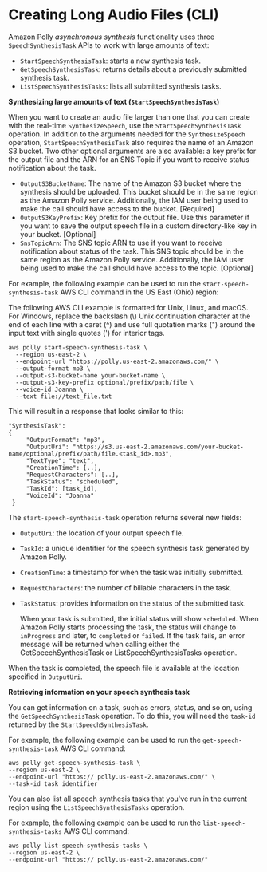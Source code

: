 # Creating Long Audio Files \(CLI\)<a name="longer-cli"></a>

Amazon Polly *asynchronous synthesis* functionality uses three `SpeechSynthesisTask` APIs to work with large amounts of text: 
+ `StartSpeechSynthesisTask`: starts a new synthesis task\.
+ `GetSpeechSynthesisTask`: returns details about a previously submitted synthesis task\.
+ `ListSpeechSynthesisTasks`: lists all submitted synthesis tasks\.

**Synthesizing large amounts of text \(`StartSpeechSynthesisTask`\)**

When you want to create an audio file larger than one that you can create with the real\-time `SynthesizeSpeech`, use the `StartSpeechSynthesisTask` operation\. In addition to the arguments needed for the `SynthesizeSpeech` operation, `StartSpeechSynthesisTask` also requires the name of an Amazon S3 bucket\. Two other optional arguments are also available: a key prefix for the output file and the ARN for an SNS Topic if you want to receive status notification about the task\.
+ `OutputS3BucketName`: The name of the Amazon S3 bucket where the synthesis should be uploaded\. This bucket should be in the same region as the Amazon Polly service\. Additionally, the IAM user being used to make the call should have access to the bucket\. \[Required\] 
+ `OutputS3KeyPrefix`: Key prefix for the output file\. Use this parameter if you want to save the output speech file in a custom directory\-like key in your bucket\. \[Optional\] 
+ `SnsTopicArn`: The SNS topic ARN to use if you want to receive notification about status of the task\. This SNS topic should be in the same region as the Amazon Polly service\. Additionally, the IAM user being used to make the call should have access to the topic\. \[Optional\] 

For example, the following example can be used to run the `start-speech-synthesis-task` AWS CLI command in the US East \(Ohio\) region: 

The following AWS CLI example is formatted for Unix, Linux, and macOS\. For Windows, replace the backslash \(\\\) Unix continuation character at the end of each line with a caret \(^\) and use full quotation marks \("\) around the input text with single quotes \('\) for interior tags\.

```
aws polly start-speech-synthesis-task \
  --region us-east-2 \
  --endpoint-url "https://polly.us-east-2.amazonaws.com/" \
  --output-format mp3 \
  --output-s3-bucket-name your-bucket-name \
  --output-s3-key-prefix optional/prefix/path/file \
  --voice-id Joanna \
  --text file://text_file.txt
```

This will result in a response that looks similar to this: 

```
"SynthesisTask": 
{
     "OutputFormat": "mp3",
     "OutputUri": "https://s3.us-east-2.amazonaws.com/your-bucket-name/optional/prefix/path/file.<task_id>.mp3",
     "TextType": "text",
     "CreationTime": [..],
     "RequestCharacters": [..],
     "TaskStatus": "scheduled",
     "TaskId": [task_id],
     "VoiceId": "Joanna"
 }
```

The `start-speech-synthesis-task` operation returns several new fields: 
+ `OutputUri`: the location of your output speech file\. 
+ `TaskId`: a unique identifier for the speech synthesis task generated by Amazon Polly\. 
+ `CreationTime`: a timestamp for when the task was initially submitted\.
+ `RequestCharacters`: the number of billable characters in the task\.
+ `TaskStatus`: provides information on the status of the submitted task\. 

  When your task is submitted, the initial status will show `scheduled`\. When Amazon Polly starts processing the task, the status will change to `inProgress` and later, to `completed` or `failed`\. If the task fails, an error message will be returned when calling either the GetSpeechSynthesisTask or ListSpeechSynthesisTasks operation\. 

When the task is completed, the speech file is available at the location specified in `OutputUri`\.

**Retrieving information on your speech synthesis task**

You can get information on a task, such as errors, status, and so on, using the `GetSpeechSynthesisTask` operation\. To do this, you will need the `task-id` returned by the `StartSpeechSynthesisTask`\.

For example, the following example can be used to run the `get-speech-synthesis-task` AWS CLI command: 

```
aws polly get-speech-synthesis-task \
--region us-east-2 \
--endpoint-url "https:// polly.us-east-2.amazonaws.com/" \
--task-id task identifier
```

You can also list all speech synthesis tasks that you've run in the current region using the `ListSpeechSynthesisTasks` operation\. 

For example, the following example can be used to run the `list-speech-synthesis-tasks` AWS CLI command: 

```
aws polly list-speech-synthesis-tasks \
--region us-east-2 \
--endpoint-url "https:// polly.us-east-2.amazonaws.com/"
```